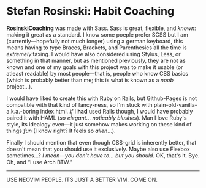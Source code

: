 # Stefan Rosinski: Habit Coaching

**[RosinskiCoaching](https://www.rosinskicoaching.de)** was made with Sass. Sass is great, flexible, and *known*: making it great as a standard. I know some poeple prefer SCSS but I am (currently—hopefully not much longer) using a german keyboard, this means having to type Braces, Brackets, and Parenthesies all the time is *extremely* taxing. I would have also considered using Stylus, Less, or something in that manner, but as mentioned previously, they are not as known and one of my goals with this project was to make it usable (or atleast readable) by most people—that is, people who know CSS basics (which is probably better than me; this is what is known as a *noob* project…).

I would have liked to create this with Ruby on Rails, but Github-Pages is not compatible with that kind of fancy-ness, so I'm stuck with plain-old-vanilla-a.k.a.-boring index.html. *If* I **had** used Rails though, I would have probably paired it with HAML (*so elegant… noticably blushes*). Man I love Ruby's style, its idealogy even—it just somehow makes working on these kind of things *fun* (I know right? It feels so *alien*…).

Finally I should mention that even though CSS-grid is inherently better, that doesn't mean that you should use it exclusively. Maybe also use Flexbox sometimes...? *I mean—you don't have to… but you should.* OK, that's it. Bye. Oh, and “I use Arch BTW.”

---

USE NEOVIM PEOPLE. ITS JUST A BETTER VIM. COME ON.
